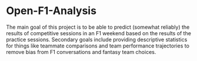 # Open-F1-Analysis

The main goal of this project is to be able to predict (somewhat reliably) the results of competitive sessions in an F1 weekend based on the results of the practice sessions. Secondary goals include providing descriptive statistics for things like teammate comparisons and team performance trajectories to remove bias from F1 conversations and fantasy team choices.